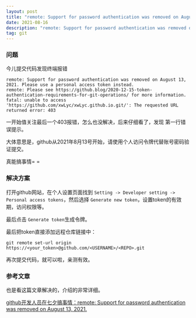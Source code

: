 ```yaml
---
layout: post
title: "remote: Support for password authentication was removed on August 13, 2021."
date: 2021-08-16
description: "remote: Support for password authentication was removed on August 13, 2021."
tag: git
---
```


### 问题

今儿提交代码发现终端报错

    remote: Support for password authentication was removed on August 13, 2021. Please use a personal access token instead.
    remote: Please see https://github.blog/2020-12-15-token-authentication-requirements-for-git-operations/ for more information.
    fatal: unable to access 'https://github.com/xwLyc/xwLyc.github.io.git/': The requested URL returned error: 403

一开始值关注最后一个403报错，怎么也没解决，后来仔细看了，发现 第一行错误提示。

大体意思是，github从2021年8月13号开始，请使用个人访问令牌代替账号密码验证提交。

真能搞事情= =


### 解决方案

打开github网站，在个人设置页面找到 `Setting -> Developer setting -> Personal access tokens`，然后选择 `Generate new token`，设置token的有效期，访问权限等。

最后点击 `Generate token`生成令牌。

最后把token直接添加远程仓库链接中：

    git remote set-url origin https://<your_token>@github.com/<USERNAME>/<REPO>.git

再次提交代码，就可以啦，亲测有效。

### 参考文章

也是看这篇文章解决的，介绍的非常详细。

[github开发人员在七夕搞事情：remote: Support for password authentication was removed on August 13, 2021.](https://blog.csdn.net/weixin_41010198/article/details/119698015)







